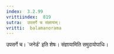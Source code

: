 ```yaml
---
index:  3.2.99
vrittiindex:  819
sutra:  उपसर्गे च संज्ञायाम्।
vritti:  balamanorama 
---
```


उपसर्गे च। `जनेर्ड' इति शेषः। संज्ञायामिति समुदायोपाधिः। 

